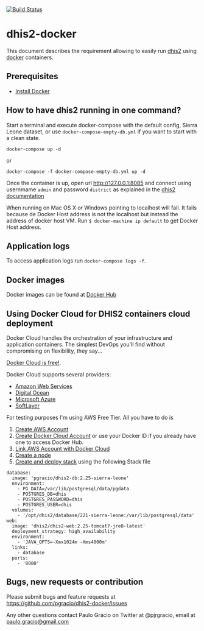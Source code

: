 [![Build Status](https://travis-ci.org/pgracio/dhis2-docker.svg?branch=master)](https://travis-ci.org/pgracio/dhis2-docker)

dhis2-docker
==============

This document describes the requirement allowing to easily run [dhis2](https://www.dhis2.org/) using [docker](https://www.docker.com/) containers.

Prerequisites
-------------

* [Install Docker](http://docs.docker.com/engine/installation/ "Documentation")


How to have dhis2 running in one command?
--------------

Start a terminal and execute docker-compose with the default config, Sierra Leone dataset, or use `docker-compose-empty-db.yml` if you want to start with a clean state.

```
docker-compose up -d
```

or

```
docker-compose -f docker-compose-empty-db.yml up -d
```

Once the container is up, open url http://127.0.0.1:8085 and connect using usernmame `admin` and password `district` as explained in the [dhis2 documentation](https://www.dhis2.org/doc/snapshot/en/user/html/ch02.html#d5e283)

When running on Mac OS X or Windows pointing to localhost will fail. It fails because de Docker Host address is not the localhost but instead the address of docker host VM. Run `$ docker-machine ip default` to get Docker Host address.

Application logs
--------------
To access application logs run `docker-compose logs -f`.  

Docker images
--------------
Docker images can be found at [Docker Hub](https://hub.docker.com/r/dhis2/dhis2-web/ "Docker Hub")

Using Docker Cloud for DHIS2 containers cloud deployment
-------------
Docker Cloud handles the orchestration of your infrastructure and application containers. The simplest DevOps you'll find without compromising on flexibility, they say...

[Docker Cloud is free!](https://cloud.docker.com/).

Docker Cloud supports several providers:

* [Amazon Web Services](http://aws.amazon.com/ec2/pricing/)
* [Digital Ocean](https://www.digitalocean.com/)
* [Microsoft Azure]()
* [SoftLayer](http://www.softlayer.com/)

For testing purposes I'm using AWS Free Tier. All you have to do is

1. [Create AWS Account](https://portal.aws.amazon.com/gp/aws/developer/registration/index.html)
2. [Create Docker Cloud Account](https://cloud.docker.com/) or use your Docker ID if you already have one to access Docker Hub.
3. [Link AWS Account with Docker Cloud](https://support.tutum.co/support/solutions/articles/5000224910)
4. [Create a node](https://support.tutum.co/support/solutions/articles/5000523221-your-first-node)
5. [Create and deploy stack](https://support.tutum.co/support/solutions/articles/5000569899-stacks) using the following Stack file

```
database:
  image: 'pgracio/dhis2-db:2.25-sierra-leone'
  environment:
    - PG_DATA=/var/lib/postgresql/data/pgdata
    - POSTGRES_DB=dhis
    - POSTGRES_PASSWORD=dhis
    - POSTGRES_USER=dhis
  volumes:
    - '/opt/dhis2/database/221-sierra-leone:/var/lib/postgresql/data'
web:
  image: 'dhis2/dhis2-web:2.25-tomcat7-jre8-latest'
  deployment_strategy: high_availability
  environment:
    - 'JAVA_OPTS=-Xmx1024m -Xms4000m'
  links:
    - database
  ports:
    - '8080'
```


Bugs, new requests or contribution
--------------
Please submit bugs and feature requests at https://github.com/pgracio/dhis2-docker/issues

Any other questions contact Paulo Grácio on Twitter at @pjrgracio, email at paulo.gracio@gmail.com
